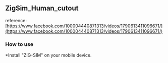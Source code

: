 ## ZigSim_Human_cutout
reference: [https://www.facebook.com/100004440871313/videos/1790613411096671/](https://www.facebook.com/100004440871313/videos/1790613411096671/)
### How to use
*Install "ZIG-SIM" on your mobile device.

